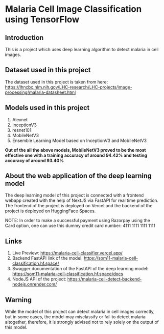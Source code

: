 # Malaria Cell Image Classification using TensorFlow

## Introduction
This is a project which uses deep learning algorithm to detect malaria in cell images.

## Dataset used in this project

The dataset used in this project is taken from here: https://lhncbc.nlm.nih.gov/LHC-research/LHC-projects/image-processing/malaria-datasheet.html

## Models used in this project

1) Alexnet
2) InceptionV3
3) resnet101
4) MobileNetV3
5) Ensemble Learning Model based on InceptionV3 and MobileNetV3

**Out of the all the above models, MobileNetV3 proved to be the most effective one with a training accuracy of around 94.42% and testing accuracy of around 93.40%**

## About the web application of the deep learning model

The deep learning model of this project is connected with a frontend webapp created with the help of NextJS via FastAPI for real time prediction. The frontend of the project is deployed on Vercel and the backend of the project is deployed on HuggingFace Spaces.

NOTE: In order to make a successful payment using Razorpay using the Card option, one can use this dummy credit card number: 4111 1111 1111 1111

## Links

1) Live Preview: 
https://malaria-cell-classifier.vercel.app/
2) Backend FastAPI link of the model: https://som11-malaria-cell-classification.hf.space/
3) Swagger documentation of the FastAPI of the deep learning model: https://som11-malaria-cell-classification.hf.space/docs
4) NodeJS API of the project: https://malaria-cell-detect-backend-nodejs.onrender.com/

## Warning
While the model of this project can detect malaria in cell images correctly, but in some cases, the model may misclassify or fail to detect malaria altogether, therefore, it is strongly advised not to rely solely on the output of this model.
